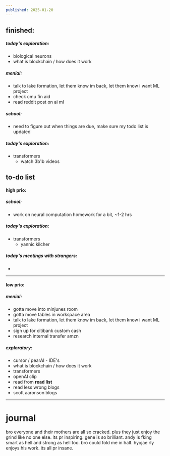 ```yaml
---
published: 2025-01-20
---
```


## finished:

##### today's exploration:
- biological neurons
- what is blockchain / how does it work
##### menial:
- talk to lake formation, let them know im back, let them know i want ML project
- check cmu fin aid 
- read reddit post on ai ml
##### school:
- need to figure out when things are due, make sure my todo list is updated

##### today's exploration:
- transformers  
	- watch 3b1b videos
## to-do list

#### high prio:

##### school:
- work on neural computation homework for a bit,  ~1-2 hrs 

##### today's exploration:
- transformers  
	- yannic kilcher
##### today's meetings with strangers:
- 

----

#### low prio:
##### menial:
- gotta move into minjunes room
- gotta move tables in workspace area
- talk to lake formation, let them know im back, let them know i want ML project
- sign up for citibank custom cash
- research internal transfer amzn
##### exploratory:
- cursor / pearAI - IDE's
- what is blockchain / how does it work
- transformers  
- openAI clip
- read from **read list** 
- read less wrong blogs
- scott aaronson blogs

---
# journal

bro everyone and their mothers are all so cracked. plus they just enjoy the grind like no one else. its pr inspiring. gene is so brilliant. andy is fking smart as hell and strong as hell too. bro could fold me in half. hyojae rly enjoys his work. its all pr insane.
